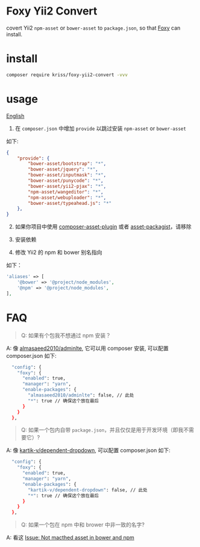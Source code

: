 # Foxy Yii2 Convert

covert Yii2 `npm-asset` or `bower-asset` to `package.json`, so that [Foxy](https://github.com/fxpio/foxy) can install.

# install

```bash
composer require kriss/foxy-yii2-convert -vvv
```

# usage

[English](README.md)

1. 在 `composer.json` 中增加 `provide` 以跳过安装 `npm-asset` or `bower-asset`

如下:

```json
{
    "provide": {
        "bower-asset/bootstrap": "*",
        "bower-asset/jquery": "*",
        "bower-asset/inputmask": "*",
        "bower-asset/punycode": "*",
        "bower-asset/yii2-pjax": "*",
        "npm-asset/wangeditor": "*",
        "npm-asset/webuploader": "*",
        "bower-asset/typeahead.js": "*"
    },
}
```

2. 如果你项目中使用 [composer-asset-plugin](https://github.com/fxpio/composer-asset-plugin) 或者 [asset-packagist](https://github.com/hiqdev/asset-packagist)，请移除

3. 安装依赖

4. 修改 Yii2 的 npm 和 bower 别名指向

如下：

```php
'aliases' => [
    '@bower' => '@project/node_modules',
    '@npm' => '@project/node_modules',
],
```

# FAQ

> Q: 如果有个包我不想通过 npm 安装？

A: 像 [almasaeed2010/adminlte](https://github.com/almasaeed2010/adminlte), 它可以用 composer 安装, 可以配置 composer.json 如下:

```bash
  "config": {
    "foxy": {
      "enabled": true,
      "manager": "yarn",
      "enable-packages": {
        "almasaeed2010/adminlte": false, // 此处
        "*": true // 确保这个放在最后
      }
    }
  },
```

> Q: 如果一个包内自带 `package.json`，并且仅仅是用于开发环境（即我不需要它）?

A: 像 [kartik-v/dependent-dropdown](https://github.com/kartik-v/dependent-dropdown), 可以配置 composer.json 如下:

```bash
  "config": {
    "foxy": {
      "enabled": true,
      "manager": "yarn",
      "enable-packages": {
        "kartik-v/dependent-dropdown": false, // 此处
        "*": true // 确保这个放在最后
      }
    }
  },
```

> Q: 如果一个包在 npm 中和 brower 中非一致的名字?

A: 看这 [Issue: Not macthed asset in bower and npm](https://github.com/krissss/foxy-yii2-convert/issues/3)
